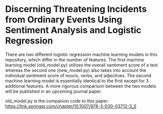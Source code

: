 # Discerning Threatening Incidents from Ordinary Events Using Sentiment Analysis and Logistic Regression

There are two different logistic regression machine learning models in this repository, which differ in the number of features.
The first machine learning model (old_model.py) utilizes the overall sentiment score of a text
whereas the second one (new_model.py) also takes into account the individual sentiment score of nouns, verbs, and adjectives. 
The second machine learning model is essentially identical to the first except for 3 additional features.
A more rigorous comparison between the two models will be published in an upcoming journal paper.

old_model.py is the companion code to this paper: https://link.springer.com/chapter/10.1007/978-3-030-03712-3_5
